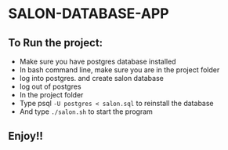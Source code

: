 # SALON-DATABASE-APP
## To Run the project:
* Make sure you have postgres database installed
* In bash command line, make sure you are in the project folder
* log into postgres. and create salon database
* log out of postgres
* In the project folder
* Type psql `-U postgres < salon.sql` to reinstall the database
* And type `./salon.sh` to start the program
## Enjoy!!
